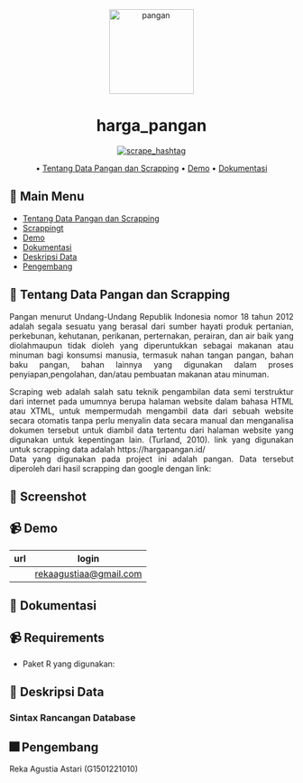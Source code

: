 <div align="center">
<img width="150" alt="pangan" src="https://github.com/Rekaagustia/harga_pangan/assets/39205545/08255e8f-8598-436a-bd8b-dddd53e5d0c5.png">

# harga_pangan

 [![scrape_hashtag](https://github.com/Rekaagustia/harga_pangan/blob/main/.github/workflows/main.yml/badge.svg)](https://github.com/Rekaagustia/harga_pangan/blob/main/.github/workflows/main.yml)

• [Tentang Data Pangan dan Scrapping](#memo-tentang-data-base-my-skincare)
• [Demo](#video_camera-demo)
• [Dokumentasi](#blue_book-dokumentasi)

</div>

## :bookmark_tabs: Main Menu

- [Tentang Data Pangan dan Scrapping](#memo-tentang-data-base-my-skincare)
- [Scrappingt](#camera_flash-screenshot)
- [Demo](#video_camera-demo)
- [Dokumentasi](#blue_book-dokumentasi)
- [Deskripsi Data](#pencil-deskripsi-data)
- [Pengembang](#fireworks-anggota-tim-pengembang)

<div align="justify">
 
## :memo: Tentang Data Pangan dan Scrapping 
 
Pangan menurut Undang-Undang Republik Indonesia nomor 18 tahun 2012 adalah segala sesuatu yang berasal dari sumber hayati produk pertanian, perkebunan, kehutanan, perikanan, perternakan, perairan, dan air baik yang diolahmaupun tidak dioleh yang diperuntukkan sebagai makanan atau minuman bagi konsumsi manusia, termasuk nahan tangan pangan, bahan baku pangan, bahan lainnya yang digunakan dalam proses penyiapan,pengolahan, dan/atau pembuatan makanan atau minuman.
</div>

<div align="justify">
Scraping web adalah salah satu teknik pengambilan data semi terstruktur dari internet pada umumnya berupa halaman website dalam bahasa HTML atau XTML, untuk mempermudah mengambil data dari sebuah website secara otomatis tanpa perlu menyalin data secara manual dan menganalisa dokumen tersebut untuk diambil data tertentu dari halaman website yang digunakan untuk kepentingan lain. (Turland, 2010). link yang digunakan untuk scrapping data adalah https://hargapangan.id/
</div>

<div align="justify">
Data yang digunakan pada project ini adalah pangan. Data tersebut diperoleh dari hasil scrapping dan google dengan link: 
</div>

<div align="justify">



## :camera_flash: Screenshot


## :video_camera: Demo
| url                      | login          |
| ------------------------ | -------------- |
|| rekaagustiaa@gmail.com |



## :blue_book: Dokumentasi 


## :video_camera: Requirements

- Paket R yang digunakan:


## :pencil: Deskripsi Data
### Sintax Rancangan Database

## :fireworks: Pengembang
 Reka Agustia Astari    (G1501221010)
